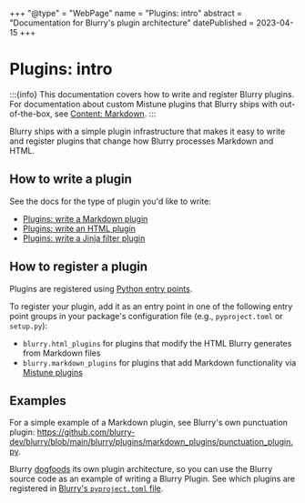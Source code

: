+++
"@type" = "WebPage"
name = "Plugins: intro"
abstract = "Documentation for Blurry's plugin architecture"
datePublished = 2023-04-15
+++

# Plugins: intro

:::{info}
This documentation covers how to write and register Blurry plugins.
For documentation about custom Mistune plugins that Blurry ships with out-of-the-box, see [Content: Markdown](../content/markdown.md).
:::

Blurry ships with a simple plugin infrastructure that makes it easy to write and register plugins that change how Blurry processes Markdown and HTML.

## How to write a plugin

See the docs for the type of plugin you'd like to write:

- [Plugins: write a Markdown plugin](./write-a-markdown-plugin.md)
- [Plugins: write an HTML plugin](./write-an-html-plugin.md)
- [Plugins: write a Jinja filter plugin](./write-a-jinja-filter-plugin.md)

## How to register a plugin

Plugins are registered using [Python entry points](https://packaging.python.org/en/latest/guides/creating-and-discovering-plugins/#using-package-metadata).

To register your plugin, add it as an entry point in one of the following entry point groups in your package's configuration file (e.g., `pyproject.toml` or `setup.py`):

- `blurry.html_plugins` for plugins that modify the HTML Blurry generates from Markdown files
- `blurry.markdown_plugins` for plugins that add Markdown functionality via [Mistune plugins](https://mistune.lepture.com/en/latest/advanced.html#create-plugins)

## Examples

For a simple example of a Markdown plugin, see Blurry's own punctuation plugin: <https://github.com/blurry-dev/blurry/blob/main/blurry/plugins/markdown_plugins/punctuation_plugin.py>.

Blurry [dogfoods](https://en.wikipedia.org/wiki/Eating_your_own_dog_food) its own plugin architecture, so you can use the Blurry source code as an example of writing a Blurry Plugin.
See which plugins are registered in [Blurry's `pyproject.toml` file](https://github.com/blurry-dev/blurry/blob/main/pyproject.toml).

